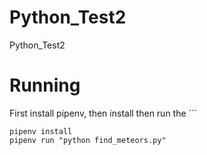 # Python_Test2
Python_Test2

# Running


First install pipenv, then install then run the ```


```
pipenv install
pipenv run "python find_meteors.py"
```
